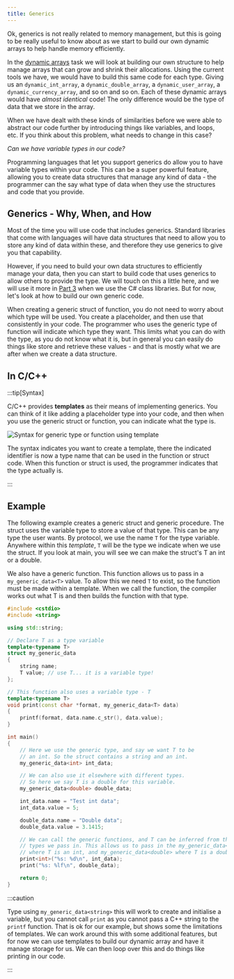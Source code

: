 ```yaml
---
title: Generics
---
```


Ok, generics is not really related to memory management, but this is going to be really useful to know about as we start to build our own dynamic arrays to help handle memory efficiently.

In the [dynamic arrays](/book/part-2-organised-code/6-deep-dive-memory/2a-advanced-tour/02-0-dynamic-array) task we will look at building our own structure to help manage arrays that can grow and shrink their allocations. Using the current tools we have, we would have to build this same code for each type. Giving us an `dynamic_int_array`, a `dynamic_double_array`, a `dynamic_user_array`, a `dynamic_currency_array`, and so on and so on. Each of these dynamic arrays would have *almost identical* code! The only difference would be the type of data that we store in the array.

When we have dealt with these kinds of similarities before we were able to abstract our code further by introducing things like variables, and loops, etc. If you think about this problem, what needs to change in this case?

*Can we have variable types in our code?*

Programming languages that let you support generics do allow you to have variable types within your code. This can be a super powerful feature, allowing you to create data structures that manage any kind of data - the programmer can the say what type of data when they use the structures and code that you provide.

## Generics - Why, When, and How

Most of the time you will use code that includes generics. Standard libraries that come with languages will have data structures that need to allow you to store any kind of data within these, and therefore they use generics to give you that capability.

However, if you need to build your own data structures to efficiently manage your data, then you can start to build code that uses generics to allow others to provide the type. We will touch on this a little here, and we will use it more in [Part 3](/book/part-3-programs-as-concepts/00-part-3-programs-as-concepts) when we use the C# class libraries. But for now, let's look at how to build our own generic code.

When creating a generic struct of function, you do not need to worry about which type will be used. You create a placeholder, and then use that consistently in your code. The programmer who uses the generic type of function will indicate which type they want. This limits what you can do with the type, as you do not know what it is, but in general you can easily do things like store and retrieve these values - and that is mostly what we are after when we create a data structure.

## In C/C++

:::tip[Syntax]

C/C++ provides **templates** as their means of implementing generics. You can think of it like adding a placeholder type into your code, and then when you use the generic struct or function, you can indicate what the type is.

![Syntax for generic type or function using template](./images/template.png)

The syntax indicates you want to create a template, there the indicated identifier is now a type name that can be used in the function or struct code. When this function or struct is used, the programmer indicates that the type actually is.

:::

## Example

The following example creates a generic struct and generic procedure. The struct uses the variable type to store a value of that type. This can be any type the user wants. By protocol, we use the name `T` for the type variable. Anywhere within this *template*, `T` will be the type we indicate when we use the struct. If you look at main, you will see we can make the struct's T an int or a double.

We also have a generic function. This function allows us to pass in a `my_generic_data<T>` value. To allow this we need `T` to exist, so the function must be made within a template. When we call the function, the compiler works out what T is and then builds the function with that type.

```cpp
#include <cstdio>
#include <string>

using std::string;

// Declare T as a type variable
template<typename T>
struct my_generic_data
{
    string name;
    T value; // use T... it is a variable type!
};

// This function also uses a variable type - T
template<typename T>
void print(const char *format, my_generic_data<T> data)
{
    printf(format, data.name.c_str(), data.value);
}

int main()
{
    // Here we use the generic type, and say we want T to be 
    // an int. So the struct contains a string and an int.
    my_generic_data<int> int_data;

    // We can also use it elsewhere with different types.
    // So here we say T is a double for this variable.
    my_generic_data<double> double_data;

    int_data.name = "Test int data";
    int_data.value = 5;

    double_data.name = "Double data";
    double_data.value = 3.1415;

    // We can call the generic functions, and T can be inferred from the
    // types we pass in. This allows us to pass in the my_generic_data<int>
    // where T is an int, and my_generic_data<double> where T is a double.
    print<int>("%s: %d\n", int_data);
    print("%s: %lf\n", double_data);

    return 0;
}
```

:::caution

Type using `my_generic_data<string>` this will work to create and initialise a variable, but you cannot call `print` as you cannot pass a C++ string to the `printf` function. That is ok for our example, but shows some the limitations of templates. We can work around this with some additional features, but for now we can use templates to build our dynamic array and have it manage storage for us. We can then loop over this and do things like printing in our code.

:::
